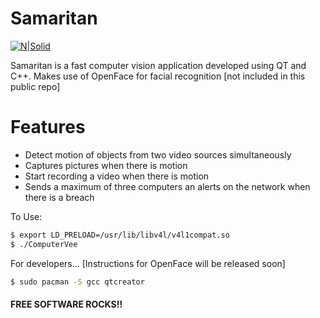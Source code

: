 # Samaritan

[![N|Solid](http://68.media.tumblr.com/1c65b200312aeacff084885f3c1731ec/tumblr_o7r8ca7uLG1rzqkdvo4_250.gif)](https://en.wikipedia.org/wiki/Person_of_Interest_(TV_series))

Samaritan is a fast computer vision application developed using QT and C++. Makes use of OpenFace for facial recognition [not included in this public repo]
# Features

  - Detect motion of objects from two video sources simultaneously
  - Captures pictures when there is motion
  - Start recording a video when there is motion
  - Sends a maximum of three computers an alerts on the network when there is a breach

To Use:

```sh
$ export LD_PRELOAD=/usr/lib/libv4l/v4l1compat.so
$ ./ComputerVee
```

For developers...  [Instructions for OpenFace will be released soon]

```sh
$ sudo pacman -S gcc qtcreator
```

#### FREE SOFTWARE ROCKS!!
